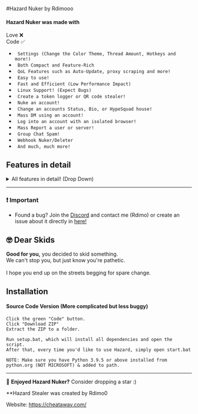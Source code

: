 #Hazard Nuker by Rdimooo
#### Hazard Nuker was made with
Love ❌ <br>
Code ✅

* ` Settings (Change the Color Theme, Thread Amount, Hotkeys and more!)`
* ` Both Compact and Feature-Rich`
* ` QoL Features such as Auto-Update, proxy scraping and more!`
* ` Easy to use!`
* ` Fast and Efficient (Low Performance Impact)`
* ` Linux Support! (Expect Bugs)`
* ` Create a token logger or QR code stealer!`
* ` Nuke an account!`
* ` Change an accounts Status, Bio, or HypeSquad house!`
* ` Mass DM using an account!`
* ` Log into an account with an isolated browser!`
* ` Mass Report a user or server!`
* ` Group Chat Spam!`
* ` Webhook Nuker/Deleter`
* ` And much, much more!`

## Features in detail

<details>
<summary>All features in detail! (Drop Down)</summary>

#### [1] Nuke a targetted account 
* Basically all account nuker-based options
* Uses **Everything**! (Mass DM, Create & Delete Servers, Change Language and Theme)
* It will remove all their friends and DMs as well
* Basically, it will shit on their account.
* Everything is logged in the command window, so you can see it all happening in real time

#### [2] Unfriend all friends
* Removes all friends from the victim

#### [3] Delete and leave all servers
* Leaves/Deletes any servers a user is in

#### [4] Spam Create New servers
* Creates 100 servers! 
* Can choose a server icon aswell as a name or have it pick a random one.

#### [5] DM Deleter
* Closes/Deletes all DMs with other users! (Will also leave group chats)

#### [6] Mass DM
* Message all friends of a user with a custom message!

#### [7] Enable seizure mode
* Switches between Light & Dark mode every second or so!
* Also cycles through all the languages.

#### [8] Get information from a targetted account
Returns a lot of user info based on a token!
* Username, Discriminator, Creation Date and other user info!
* Their personal info (such as Language, Creation Date, Email and more!)
* Their avatar URL, 2FA status, Nitro Info (Type & Days left, if they have Nitro)
* Payment method, and basic info about it (Address, Number, Payment Status, PayPal info if they use that)
* Geolocational Info, such as their Country, Region, City and more!
* And all the other info you could think of!

#### [9] Log into an account
* Log into a users account with their token!
* Supports Chrome, Edge, and Opera!

#### [10] Block Friends
* Blocks all their friends

#### [11] Profile Changer
* Allows you to modify their Status, Bio, and Hypequad Badge.

#### [12] COMING SOON!

#### [13] Create Token Grabber
Creates a token logger based off the **Hazard Stealer V2!**


#### [14] QR Code Grabber
Creates a QR code! If someone scans the QR code, you can gain access to their account!

#### [15] Mass Report
* Reports a user until you stop it.

#### [16] GroupChat Spammer
* Create a bunch of GCs with a specified user or random ones.

#### [17] Webhook Destroyer
* Spam & Delete any valid webhook!

#### [18] Settings
Change the following:
* Theme
* Threads
* Hotkeys
* Exit
</details>

---

### ❗ Important
* Found a bug? Join the [Discord](https://cheataway.com) and contact me (Rdimo) or create an issue about it directly in [here!](https://github.com/Rdimo0/Hazard-Nuker/)

## 🤓 Dear Skids
**Good for you,** you decided to skid something. <br>
We can't stop you, but just know you're pathetic. <br>
<br>
I hope you end up on the streets begging for spare change.

## Installation 

#### Source Code Version (More complicated but less buggy)
```sh-session
Click the green "Code" button.
Click "Download ZIP"
Extract the ZIP to a folder.

Run setup.bat, which will install all dependencies and open the script.
After that, every time you'd like to use Hazard, simply open start.bat

NOTE: Make sure you have Python 3.9.5 or above installed from python.org (NOT MICROSOFT) & added to path.
```

---

🌟 **Enjoyed Hazard Nuker?** Consider dropping a star :)

**Hazard Stealer was created by Rdimo0

Website: https://cheataway.com/
